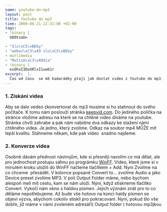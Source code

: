 ```yaml
--- 
name: youtube-do-mp3
layout: post
title: Youtube do mp3
time: 2009-06-21 22:31:00 +02:00
tags: 
- !binary |
  U8OtxaU=

- "Slu\xC5\xBEby"
- "webov\xC3\xA9 slu\xC5\xBEby"
- mutlimedia
- "Multim\xC3\xA9dia"
- !binary |
  esOhxI3DoXRlxI1uw61r
excerpt:  |-
  Čas od času  se mě kamarádky ptají jak dostat video z Youtube do mp3, aby to mohli poslouchat ve svych chytrych krabickach. Tady je tedy post, ktery to popisuje.
---
```


### 1. Získání videa

Aby se dalo vedeo zkonvertovat do mp3 musíme si ho stahnout do svého počítače. K tomu nám poslouží stránka <a href="http://keepvid.com/">keepvid.com</a>. Do jediného políčka na stránce vložíme adresu na které se na chtěné video díváme na youtube. Stránka chvíli zahrabe a pak nám nabídne dva odkazy ke stažení námi chtěného videa. Je jedno, který zvolíme. Odkaz na soubor mp4 MŮŽE mít lepší kvalitu. Stáhneme někam, kde pak video  snadno najdeme.

### 2. Konverze videa

Osobně dávám přednost nástrojům, kde si přesněji navolím co má dělat, ale pro jednochost postupu sáhnu po prográmku <a href="http://www.winff.org/">WinFF</a>. Video, které jsme si v minulém kroku uložili do WinFF načteme tlačítkem + Add. Nyní Zvolíme na co chceme  převádět. V kolonce popsané Convert to... zvolíme Audio a jako Device preset zvolíme MP3. V poli Output Folder máme, nebo bychom alespoň meli mít cestu, kam se nám uloží. Nýní, když stiskneme tlačítko Convert. Vykočí nám okno s haldou písmen. Jejich význám znát pro to co děláme nepotřebujeme. Až bude vše hotovo na konci haldy písmen se objeví výzva, abychom cokoliv stiskli pro pokracovani. Nyní, pokud šlo vše dobře, již máme v námi zvoleném adresáří( Output folder ) hotovou mp3jkou
